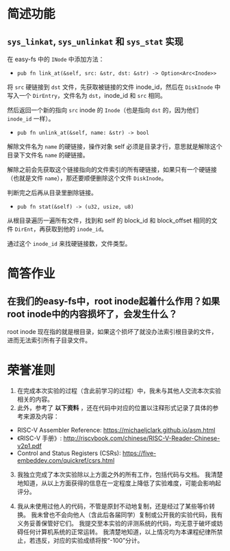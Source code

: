 # 简述功能

## `sys_linkat`, `sys_unlinkat` 和 `sys_stat` 实现

在 easy-fs 中的 `INode` 中添加方法：

* `pub fn link_at(&self, src: &str, dst: &str) -> Option<Arc<Inode>>`

将 `src` 硬链接到 `dst` 文件，先获取被链接的文件 inode_id，然后在 `DiskInode` 中写入一个 `DirEntry`，文件名为 `dst`，inode_id 和 `src` 相同。

然后返回一个新的指向 `src` inode 的 `Inode`（也是指向 `dst` 的，因为他们 `inode_id` 一样）。

* `pub fn unlink_at(&self, name: &str) -> bool`

解除文件名为 `name` 的硬链接，操作对象 self 必须是目录才行，意思就是解除这个目录下文件名 `name` 的硬链接。

解除之前会先获取这个链接指向的文件索引的所有硬链接，如果只有一个硬链接（也就是文件 `name`），那还要顺便删除这个文件 `DiskInode`。

判断完之后再从目录里删除链接。

* `pub fn stat(&self) -> (u32, usize, u8)`

从根目录遍历一遍所有文件，找到和 self 的 block_id 和 block_offset 相同的文件 `DirEnt`，再获取到他的 `inode_id`。

通过这个 `inode_id` 来找硬链接数，文件类型。

# 简答作业

## 在我们的easy-fs中，root inode起着什么作用？如果root inode中的内容损坏了，会发生什么？

root inode 现在指的就是根目录，如果这个损坏了就没办法索引根目录的文件，进而无法索引所有子目录文件。

# 荣誉准则

1. 在完成本次实验的过程（含此前学习的过程）中，我未与其他人交流本次实验相关的内容。
2. 此外，参考了 **以下资料** ，还在代码中对应的位置以注释形式记录了具体的参考来源及内容：

* RISC-V Assembler Reference: https://michaeljclark.github.io/asm.html
* 《RISC-V 手册》: http://riscvbook.com/chinese/RISC-V-Reader-Chinese-v2p1.pdf
* Control and Status Registers (CSRs): https://five-embeddev.com/quickref/csrs.html

3. 我独立完成了本次实验除以上方面之外的所有工作，包括代码与文档。 我清楚地知道，从以上方面获得的信息在一定程度上降低了实验难度，可能会影响起评分。

4. 我从未使用过他人的代码，不管是原封不动地复制，还是经过了某些等价转换。 我未曾也不会向他人（含此后各届同学）复制或公开我的实验代码，我有义务妥善保管好它们。 我提交至本实验的评测系统的代码，均无意于破坏或妨碍任何计算机系统的正常运转。 我清楚地知道，以上情况均为本课程纪律所禁止，若违反，对应的实验成绩将按“-100”分计。